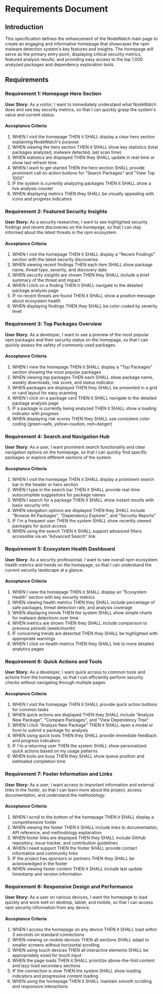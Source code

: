 # Requirements Document

## Introduction

This specification defines the enhancement of the NodeWatch main page to create an engaging and informative homepage that showcases the npm malware detection system's key features and insights. The homepage will serve as the primary entry point, displaying critical security metrics, featured analysis results, and providing easy access to the top 1,000 analyzed packages and dependency exploration tools.

## Requirements

### Requirement 1: Homepage Hero Section

**User Story:** As a visitor, I want to immediately understand what NodeWatch does and see key security metrics, so that I can quickly grasp the system's value and current status.

#### Acceptance Criteria

1. WHEN I visit the homepage THEN it SHALL display a clear hero section explaining NodeWatch's purpose
2. WHEN viewing the hero section THEN it SHALL show key statistics (total packages analyzed, malware detected, last scan time)
3. WHEN statistics are displayed THEN they SHALL update in real-time or show last refresh time
4. WHEN I want to get started THEN the hero section SHALL provide prominent call-to-action buttons for "Search Packages" and "View Top 1000"
5. IF the system is currently analyzing packages THEN it SHALL show a live analysis counter
6. WHEN displaying metrics THEN they SHALL be visually appealing with icons and progress indicators

### Requirement 2: Featured Security Insights

**User Story:** As a security researcher, I want to see highlighted security findings and recent discoveries on the homepage, so that I can stay informed about the latest threats in the npm ecosystem.

#### Acceptance Criteria

1. WHEN I visit the homepage THEN it SHALL display a "Recent Findings" section with the latest security discoveries
2. WHEN viewing recent findings THEN each item SHALL show package name, threat type, severity, and discovery date
3. WHEN security insights are shown THEN they SHALL include a brief summary of the threat and impact
4. WHEN I click on a finding THEN it SHALL navigate to the detailed package analysis page
5. IF no recent threats are found THEN it SHALL show a positive message about ecosystem health
6. WHEN displaying findings THEN they SHALL be color-coded by severity level

### Requirement 3: Top Packages Overview

**User Story:** As a developer, I want to see a preview of the most popular npm packages and their security status on the homepage, so that I can quickly assess the safety of commonly used packages.

#### Acceptance Criteria

1. WHEN I view the homepage THEN it SHALL display a "Top Packages" section showing the most popular packages
2. WHEN viewing top packages THEN each SHALL show package name, weekly downloads, risk score, and status indicator
3. WHEN packages are displayed THEN they SHALL be presented in a grid or card layout for easy scanning
4. WHEN I click on a package card THEN it SHALL navigate to the detailed package analysis page
5. IF a package is currently being analyzed THEN it SHALL show a loading indicator with progress
6. WHEN displaying risk scores THEN they SHALL use consistent color coding (green=safe, yellow=caution, red=danger)

### Requirement 4: Search and Navigation Hub

**User Story:** As a user, I want prominent search functionality and clear navigation options on the homepage, so that I can quickly find specific packages or explore different sections of the system.

#### Acceptance Criteria

1. WHEN I visit the homepage THEN it SHALL display a prominent search bar in the header or hero section
2. WHEN I type in the search bar THEN it SHALL provide real-time autocomplete suggestions for package names
3. WHEN I search for a package THEN it SHALL show instant results with basic security info
4. WHEN navigation options are displayed THEN they SHALL include "Browse All Packages", "Dependency Explorer", and "Security Reports"
5. IF I'm a frequent user THEN the system SHALL show recently viewed packages for quick access
6. WHEN using the search THEN it SHALL support advanced filters accessible via an "Advanced Search" link

### Requirement 5: Ecosystem Health Dashboard

**User Story:** As a security professional, I want to see overall npm ecosystem health metrics and trends on the homepage, so that I can understand the current security landscape at a glance.

#### Acceptance Criteria

1. WHEN I view the homepage THEN it SHALL display an "Ecosystem Health" section with key security metrics
2. WHEN viewing health metrics THEN they SHALL include percentage of safe packages, threat detection rate, and analysis coverage
3. WHEN displaying trends THEN the system SHALL show simple charts for malware detections over time
4. WHEN metrics are shown THEN they SHALL include comparison to previous periods (week/month)
5. IF concerning trends are detected THEN they SHALL be highlighted with appropriate warnings
6. WHEN I click on health metrics THEN they SHALL link to more detailed analytics pages

### Requirement 6: Quick Actions and Tools

**User Story:** As a developer, I want quick access to common tools and actions from the homepage, so that I can efficiently perform security checks without navigating through multiple pages.

#### Acceptance Criteria

1. WHEN I visit the homepage THEN it SHALL provide quick action buttons for common tasks
2. WHEN quick actions are displayed THEN they SHALL include "Analyze New Package", "Compare Packages", and "View Dependency Tree"
3. WHEN I click "Analyze New Package" THEN it SHALL open a modal or form to submit a package for analysis
4. WHEN using quick tools THEN they SHALL provide immediate feedback and progress indicators
5. IF I'm a returning user THEN the system SHALL show personalized quick actions based on my usage patterns
6. WHEN tools are busy THEN they SHALL show queue position and estimated completion time

### Requirement 7: Footer Information and Links

**User Story:** As a user, I want access to important information and external links in the footer, so that I can learn more about the project, access documentation, and understand the methodology.

#### Acceptance Criteria

1. WHEN I scroll to the bottom of the homepage THEN it SHALL display a comprehensive footer
2. WHEN viewing the footer THEN it SHALL include links to documentation, API reference, and methodology explanation
3. WHEN footer links are displayed THEN they SHALL include GitHub repository, issue tracker, and contribution guidelines
4. WHEN I need support THEN the footer SHALL provide contact information and community links
5. IF the project has sponsors or partners THEN they SHALL be acknowledged in the footer
6. WHEN viewing footer content THEN it SHALL include last update timestamp and version information

### Requirement 8: Responsive Design and Performance

**User Story:** As a user on various devices, I want the homepage to load quickly and work well on desktop, tablet, and mobile, so that I can access npm security information from any device.

#### Acceptance Criteria

1. WHEN I access the homepage on any device THEN it SHALL load within 3 seconds on standard connections
2. WHEN viewing on mobile devices THEN all sections SHALL adapt to smaller screens without horizontal scrolling
3. WHEN using touch devices THEN all interactive elements SHALL be appropriately sized for touch input
4. WHEN the page loads THEN it SHALL prioritize above-the-fold content and lazy-load secondary sections
5. IF the connection is slow THEN the system SHALL show loading indicators and progressive content loading
6. WHEN using the homepage THEN it SHALL maintain smooth scrolling and responsive interactions